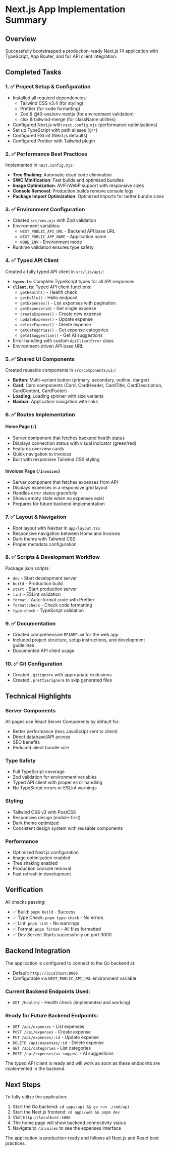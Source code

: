 # Next.js App Implementation Summary

## Overview

Successfully bootstrapped a production-ready Next.js 14 application with TypeScript, App Router, and full API client integration.

## Completed Tasks

### 1. ✅ Project Setup & Configuration

- Installed all required dependencies:
  - Tailwind CSS v3.4 (for styling)
  - Prettier (for code formatting)
  - Zod & @t3-oss/env-nextjs (for environment validation)
  - clsx & tailwind-merge (for className utilities)
- Configured Next.js with `next.config.mjs` (performance optimizations)
- Set up TypeScript with path aliases (`@/*`)
- Configured ESLint (Next.js defaults)
- Configured Prettier with Tailwind plugin

### 2. ✅ Performance Best Practices

Implemented in `next.config.mjs`:

- **Tree Shaking**: Automatic dead code elimination
- **SWC Minification**: Fast builds and optimized bundles
- **Image Optimization**: AVIF/WebP support with responsive sizes
- **Console Removal**: Production builds remove console logs
- **Package Import Optimization**: Optimized imports for better bundle sizes

### 3. ✅ Environment Configuration

- Created `src/env.mjs` with Zod validation
- Environment variables:
  - `NEXT_PUBLIC_API_URL` - Backend API base URL
  - `NEXT_PUBLIC_APP_NAME` - Application name
  - `NODE_ENV` - Environment mode
- Runtime validation ensures type safety

### 4. ✅ Typed API Client

Created a fully typed API client in `src/lib/api/`:

- **`types.ts`**: Complete TypeScript types for all API responses
- **`client.ts`**: Typed API client functions:
  - `getHealth()` - Health check
  - `getHello()` - Hello endpoint
  - `getExpenses()` - List expenses with pagination
  - `getExpense(id)` - Get single expense
  - `createExpense()` - Create new expense
  - `updateExpense()` - Update expense
  - `deleteExpense()` - Delete expense
  - `getCategories()` - Get expense categories
  - `getAISuggestion()` - Get AI suggestions
- Error handling with custom `ApiClientError` class
- Environment-driven API base URL

### 5. ✅ Shared UI Components

Created reusable components in `src/components/ui/`:

- **Button**: Multi-variant button (primary, secondary, outline, danger)
- **Card**: Card components (Card, CardHeader, CardTitle, CardDescription, CardContent, CardFooter)
- **Loading**: Loading spinner with size variants
- **Navbar**: Application navigation with links

### 6. ✅ Routes Implementation

#### Home Page (`/`)

- Server component that fetches backend health status
- Displays connection status with visual indicator (green/red)
- Features overview cards
- Quick navigation to invoices
- Built with responsive Tailwind CSS styling

#### Invoices Page (`/invoices`)

- Server component that fetches expenses from API
- Displays expenses in a responsive grid layout
- Handles error states gracefully
- Shows empty state when no expenses exist
- Prepares for future backend implementation

### 7. ✅ Layout & Navigation

- Root layout with Navbar in `app/layout.tsx`
- Responsive navigation between Home and Invoices
- Dark theme with Tailwind CSS
- Proper metadata configuration

### 8. ✅ Scripts & Development Workflow

Package.json scripts:

- `dev` - Start development server
- `build` - Production build
- `start` - Start production server
- `lint` - ESLint validation
- `format` - Auto-format code with Prettier
- `format:check` - Check code formatting
- `type-check` - TypeScript validation

### 9. ✅ Documentation

- Created comprehensive `README.md` for the web app
- Included project structure, setup instructions, and development guidelines
- Documented API client usage

### 10. ✅ Git Configuration

- Created `.gitignore` with appropriate exclusions
- Created `.prettierignore` to skip generated files

## Technical Highlights

### Server Components

All pages use React Server Components by default for:

- Better performance (less JavaScript sent to client)
- Direct database/API access
- SEO benefits
- Reduced client bundle size

### Type Safety

- Full TypeScript coverage
- Zod validation for environment variables
- Typed API client with proper error handling
- No TypeScript errors or ESLint warnings

### Styling

- Tailwind CSS v3 with PostCSS
- Responsive design (mobile-first)
- Dark theme optimized
- Consistent design system with reusable components

### Performance

- Optimized Next.js configuration
- Image optimization enabled
- Tree shaking enabled
- Production console removal
- Fast refresh in development

## Verification

All checks passing:

- ✅ Build: `pnpm build` - Success
- ✅ Type Check: `pnpm type-check` - No errors
- ✅ Lint: `pnpm lint` - No warnings
- ✅ Format: `pnpm format` - All files formatted
- ✅ Dev Server: Starts successfully on port 3000

## Backend Integration

The application is configured to connect to the Go backend at:

- Default: `http://localhost:8080`
- Configurable via `NEXT_PUBLIC_API_URL` environment variable

### Current Backend Endpoints Used:

- `GET /healthz` - Health check (implemented and working)

### Ready for Future Backend Endpoints:

- `GET /api/expenses` - List expenses
- `POST /api/expenses` - Create expense
- `PUT /api/expenses/:id` - Update expense
- `DELETE /api/expenses/:id` - Delete expense
- `GET /api/categories` - List categories
- `POST /api/expenses/ai-suggest` - AI suggestions

The typed API client is ready and will work as soon as these endpoints are implemented in the backend.

## Next Steps

To fully utilize the application:

1. Start the Go backend: `cd apps/api && go run ./cmd/api`
2. Start the Next.js frontend: `cd apps/web && pnpm dev`
3. Visit `http://localhost:3000`
4. The home page will show backend connectivity status
5. Navigate to `/invoices` to see the expenses interface

The application is production-ready and follows all Next.js and React best practices.
